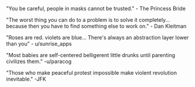 "You be careful, people in masks cannot be trusted." - The Princess Bride

"The worst thing you can do to a problem is to solve it completely... because then you have to find something else to work on." - Dan Kleitman

"Roses are red. violets are blue... There's always an abstraction layer lower than you" - u/sunrise_apps

"Most babies are self-centered belligerent little drunks until parenting civilizes them." -u/paracog

"Those who make peaceful protest impossible make violent revolution inevitable." -JFK


